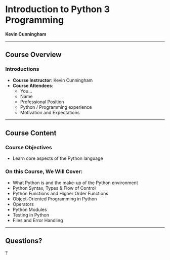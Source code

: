 # Introduction to Python 3 Programming

**Kevin Cunningham**

---

## Course Overview

### Introductions

- **Course Instructor**: Kevin Cunningham
- **Course Attendees**:
  - You...
  - Name
  - Professional Position
  - Python / Programming experience
  - Motivation and Expectations

---

## Course Content

### Course Objectives

- Learn core aspects of the Python language

### On this Course, We Will Cover:

- What Python is and the make-up of the Python environment
- Python Syntax, Types & Flow of Control
- Python Functions and Higher Order Functions
- Object-Oriented Programming in Python
- Operators
- Python Modules
- Testing in Python
- Files and Error Handling

---

## Questions?

?
